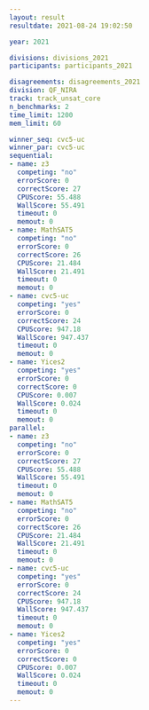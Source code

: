 ```yaml
---
layout: result
resultdate: 2021-08-24 19:02:50

year: 2021

divisions: divisions_2021
participants: participants_2021

disagreements: disagreements_2021
division: QF_NIRA
track: track_unsat_core
n_benchmarks: 2
time_limit: 1200
mem_limit: 60

winner_seq: cvc5-uc
winner_par: cvc5-uc
sequential:
- name: z3
  competing: "no"
  errorScore: 0
  correctScore: 27
  CPUScore: 55.488
  WallScore: 55.491
  timeout: 0
  memout: 0
- name: MathSAT5
  competing: "no"
  errorScore: 0
  correctScore: 26
  CPUScore: 21.484
  WallScore: 21.491
  timeout: 0
  memout: 0
- name: cvc5-uc
  competing: "yes"
  errorScore: 0
  correctScore: 24
  CPUScore: 947.18
  WallScore: 947.437
  timeout: 0
  memout: 0
- name: Yices2
  competing: "yes"
  errorScore: 0
  correctScore: 0
  CPUScore: 0.007
  WallScore: 0.024
  timeout: 0
  memout: 0
parallel:
- name: z3
  competing: "no"
  errorScore: 0
  correctScore: 27
  CPUScore: 55.488
  WallScore: 55.491
  timeout: 0
  memout: 0
- name: MathSAT5
  competing: "no"
  errorScore: 0
  correctScore: 26
  CPUScore: 21.484
  WallScore: 21.491
  timeout: 0
  memout: 0
- name: cvc5-uc
  competing: "yes"
  errorScore: 0
  correctScore: 24
  CPUScore: 947.18
  WallScore: 947.437
  timeout: 0
  memout: 0
- name: Yices2
  competing: "yes"
  errorScore: 0
  correctScore: 0
  CPUScore: 0.007
  WallScore: 0.024
  timeout: 0
  memout: 0
---
```


